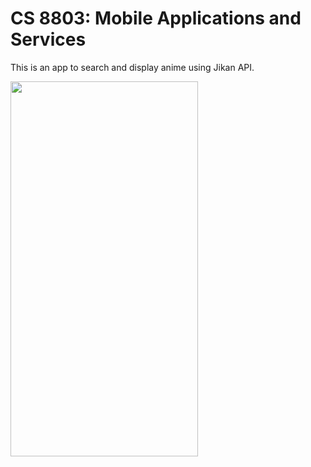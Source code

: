 # CS 8803: Mobile Applications and Services 

This is an app to search and display anime using Jikan API.

<img src="https://user-images.githubusercontent.com/31079118/151720402-c64668a9-8258-4189-a6b5-79cb39119278.jpg" width="300" height="600">
